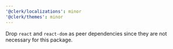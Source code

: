 ```yaml
---
'@clerk/localizations': minor
'@clerk/themes': minor
---
```


Drop `react` and `react-dom` as peer dependencies since they are not necessary for this package.
